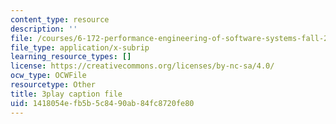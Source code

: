 ```yaml
---
content_type: resource
description: ''
file: /courses/6-172-performance-engineering-of-software-systems-fall-2018/1418054efb5b5c8490ab84fc8720fe80_d5e_YJGXXFU.vtt
file_type: application/x-subrip
learning_resource_types: []
license: https://creativecommons.org/licenses/by-nc-sa/4.0/
ocw_type: OCWFile
resourcetype: Other
title: 3play caption file
uid: 1418054e-fb5b-5c84-90ab-84fc8720fe80
---
```

